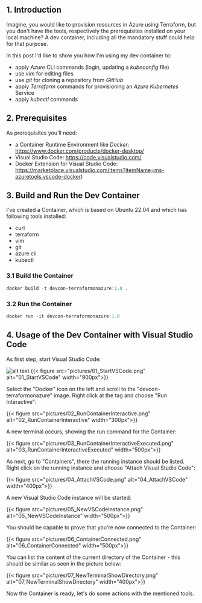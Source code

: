 ## 1. Introduction

Imagine, you would like to provision resources in Azure using Terraform, but you don't have the tools, respectively the prerequisites installed on your local machine?
A dev container, including all the mandatory stuff could help for that purpose.

In this post I'd like to show you how I'm using my dev container to:
  * apply *Azure* CLI commands (login, updating a *kubeconfig* file)
  * use *vim* for editing files
  * use *git* for cloning a repository from *GitHub*
  * apply *Terraform* commands for provisioning an *Azure* *Kubernetes* Service
  * apply *kubectl* commands

## 2. Prerequisites

As prerequisites you'll need:

  * a Container Runtime Environment like *Docker*: https://www.docker.com/products/docker-desktop/
  * Visual Studio Code: https://code.visualstudio.com/
  * Docker Extension for Visual Studio Code: https://marketplace.visualstudio.com/items?itemName=ms-azuretools.vscode-docker)

## 3. Build and Run the Dev Container

I've created a Container, which is based on Ubuntu 22.04 and which has following tools installed:

  * curl
  * terraform
  * vim
  * git
  * azure cli
  * kubectl


### 3.1 Build the Container

``` powershell
docker build -t devcon-terraformonazure:1.0 . 
``` 

### 3.2 Run the Container

``` powershell
docker run -it devcon-terraformonazure:1.0 
``` 

## 4. Usage of the Dev Container with Visual Studio Code

As first step, start Visual Studio Code:

![alt text]("/pictures/01_StartVSCode.png")
{{< figure src="pictures/01_StartVSCode.png" alt="01_StartVSCode" width="900px">}}

Select the "Docker" icon on the left and scroll to the "devcon-terraformonazure" image. Right click at the tag and choose "Run Interactive":

{{< figure src="pictures/02_RunContainerInteractive.png" alt="02_RunContainerInteractive" width="300px">}}

A new terminal occurs, showing the run command for the Container:

{{< figure src="pictures/03_RunContainerInteractiveExecuted.png" alt="03_RunContainerInteractiveExecuted" width="500px">}}

As next, go to "Containers", there the running instance should be listed. Right click on the running instance and choose "Attach Visual Studio Code":

{{< figure src="pictures/04_AttachVSCode.png" alt="04_AttachVSCode" width="400px">}}

A new Visual Studio Code instance will be started:

{{< figure src="pictures/05_NewVSCodeInstance.png" alt="05_NewVSCodeInstance" width="500px">}}

You should be capable to prove that you're now connected to the Container:

{{< figure src="pictures/06_ContainerConnected.png" alt="06_ContainerConnected" width="500px">}}

You can list the content of the current directory of the Container - this should be similar as seen in the picture below:

{{< figure src="pictures/07_NewTerminalShowDirectory.png" alt="07_NewTerminalShowDirectory" width="400px">}}

Now the Container is ready, let's do some actions with the mentioned tools.